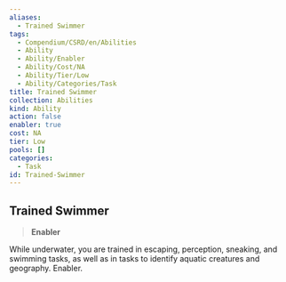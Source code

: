 ```yaml
---
aliases:
  - Trained Swimmer
tags:
  - Compendium/CSRD/en/Abilities
  - Ability
  - Ability/Enabler
  - Ability/Cost/NA
  - Ability/Tier/Low
  - Ability/Categories/Task
title: Trained Swimmer
collection: Abilities
kind: Ability
action: false
enabler: true
cost: NA
tier: Low
pools: []
categories:
  - Task
id: Trained-Swimmer
---
```

## Trained Swimmer    
>**Enabler**  
    
While underwater, you are trained in escaping, perception, sneaking, and swimming tasks, as well as in tasks to identify aquatic creatures and geography. Enabler.
